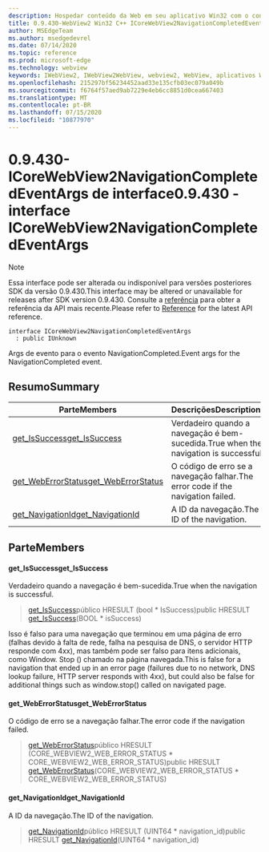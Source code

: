 ```yaml
---
description: Hospedar conteúdo da Web em seu aplicativo Win32 com o controle WebView2 do Microsoft Edge
title: 0.9.430-WebView2 Win32 C++ ICoreWebView2NavigationCompletedEventArgs
author: MSEdgeTeam
ms.author: msedgedevrel
ms.date: 07/14/2020
ms.topic: reference
ms.prod: microsoft-edge
ms.technology: webview
keywords: IWebView2, IWebView2WebView, webview2, WebView, aplicativos Win32, Win32, Edge, ICoreWebView2, ICoreWebView2Host, controle do navegador, HTML Edge
ms.openlocfilehash: 215297bf56234452aad33e135cfb03ec079a049b
ms.sourcegitcommit: f6764f57aed9ab7229e4eb6cc8851d0cea667403
ms.translationtype: MT
ms.contentlocale: pt-BR
ms.lasthandoff: 07/15/2020
ms.locfileid: "10877970"
---
```

# <span data-ttu-id="4b209-104">0.9.430-ICoreWebView2NavigationCompletedEventArgs de interface</span><span class="sxs-lookup"><span data-stu-id="4b209-104">0.9.430 - interface ICoreWebView2NavigationCompletedEventArgs</span></span> 

> [!NOTE]
> <span data-ttu-id="4b209-105">Essa interface pode ser alterada ou indisponível para versões posteriores SDK da versão 0.9.430.</span><span class="sxs-lookup"><span data-stu-id="4b209-105">This interface may be altered or unavailable for releases after SDK version 0.9.430.</span></span> <span data-ttu-id="4b209-106">Consulte a [referência](../../../webview2-api-reference.md) para obter a referência da API mais recente.</span><span class="sxs-lookup"><span data-stu-id="4b209-106">Please refer to [Reference](../../../webview2-api-reference.md) for the latest API reference.</span></span>

```
interface ICoreWebView2NavigationCompletedEventArgs
  : public IUnknown
```

<span data-ttu-id="4b209-107">Args de evento para o evento NavigationCompleted.</span><span class="sxs-lookup"><span data-stu-id="4b209-107">Event args for the NavigationCompleted event.</span></span>

## <span data-ttu-id="4b209-108">Resumo</span><span class="sxs-lookup"><span data-stu-id="4b209-108">Summary</span></span>

 <span data-ttu-id="4b209-109">Parte</span><span class="sxs-lookup"><span data-stu-id="4b209-109">Members</span></span>                        | <span data-ttu-id="4b209-110">Descrições</span><span class="sxs-lookup"><span data-stu-id="4b209-110">Descriptions</span></span>
--------------------------------|---------------------------------------------
[<span data-ttu-id="4b209-111">get_IsSuccess</span><span class="sxs-lookup"><span data-stu-id="4b209-111">get_IsSuccess</span></span>](#get_issuccess) | <span data-ttu-id="4b209-112">Verdadeiro quando a navegação é bem-sucedida.</span><span class="sxs-lookup"><span data-stu-id="4b209-112">True when the navigation is successful.</span></span>
[<span data-ttu-id="4b209-113">get_WebErrorStatus</span><span class="sxs-lookup"><span data-stu-id="4b209-113">get_WebErrorStatus</span></span>](#get_weberrorstatus) | <span data-ttu-id="4b209-114">O código de erro se a navegação falhar.</span><span class="sxs-lookup"><span data-stu-id="4b209-114">The error code if the navigation failed.</span></span>
[<span data-ttu-id="4b209-115">get_NavigationId</span><span class="sxs-lookup"><span data-stu-id="4b209-115">get_NavigationId</span></span>](#get_navigationid) | <span data-ttu-id="4b209-116">A ID da navegação.</span><span class="sxs-lookup"><span data-stu-id="4b209-116">The ID of the navigation.</span></span>

## <span data-ttu-id="4b209-117">Parte</span><span class="sxs-lookup"><span data-stu-id="4b209-117">Members</span></span>

#### <span data-ttu-id="4b209-118">get_IsSuccess</span><span class="sxs-lookup"><span data-stu-id="4b209-118">get_IsSuccess</span></span> 

<span data-ttu-id="4b209-119">Verdadeiro quando a navegação é bem-sucedida.</span><span class="sxs-lookup"><span data-stu-id="4b209-119">True when the navigation is successful.</span></span>

> <span data-ttu-id="4b209-120">[get_IsSuccess](#get_issuccess)público HRESULT (bool \* IsSuccess)</span><span class="sxs-lookup"><span data-stu-id="4b209-120">public HRESULT [get_IsSuccess](#get_issuccess)(BOOL \* isSuccess)</span></span>

<span data-ttu-id="4b209-121">Isso é falso para uma navegação que terminou em uma página de erro (falhas devido à falta de rede, falha na pesquisa de DNS, o servidor HTTP responde com 4xx), mas também pode ser falso para itens adicionais, como Window. Stop () chamado na página navegada.</span><span class="sxs-lookup"><span data-stu-id="4b209-121">This is false for a navigation that ended up in an error page (failures due to no network, DNS lookup failure, HTTP server responds with 4xx), but could also be false for additional things such as window.stop() called on navigated page.</span></span>

#### <span data-ttu-id="4b209-122">get_WebErrorStatus</span><span class="sxs-lookup"><span data-stu-id="4b209-122">get_WebErrorStatus</span></span> 

<span data-ttu-id="4b209-123">O código de erro se a navegação falhar.</span><span class="sxs-lookup"><span data-stu-id="4b209-123">The error code if the navigation failed.</span></span>

> <span data-ttu-id="4b209-124">[get_WebErrorStatus](#get_weberrorstatus)público HRESULT (CORE_WEBVIEW2_WEB_ERROR_STATUS \* CORE_WEBVIEW2_WEB_ERROR_STATUS)</span><span class="sxs-lookup"><span data-stu-id="4b209-124">public HRESULT [get_WebErrorStatus](#get_weberrorstatus)(CORE_WEBVIEW2_WEB_ERROR_STATUS \* CORE_WEBVIEW2_WEB_ERROR_STATUS)</span></span>

#### <span data-ttu-id="4b209-125">get_NavigationId</span><span class="sxs-lookup"><span data-stu-id="4b209-125">get_NavigationId</span></span> 

<span data-ttu-id="4b209-126">A ID da navegação.</span><span class="sxs-lookup"><span data-stu-id="4b209-126">The ID of the navigation.</span></span>

> <span data-ttu-id="4b209-127">[get_NavigationId](#get_navigationid)público HRESULT (UINT64 \* navigation_id)</span><span class="sxs-lookup"><span data-stu-id="4b209-127">public HRESULT [get_NavigationId](#get_navigationid)(UINT64 \* navigation_id)</span></span>

